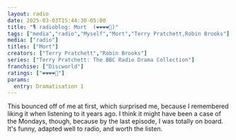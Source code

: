 ```yaml
---
layout: radio
date: 2025-03-03T15:44:30-05:00
title: "🎙️ radioblog: Mort  (❤️❤️❤️❤️🖤)"
tags: ["media","radio","Myself","Mort","Terry Pratchett,Robin Brooks"]
media: ["radio"]
titles: ["Mort"]
creators: ["Terry Pratchett","Robin Brooks"]
series: ["Terry Pratchett: The BBC Radio Drama Collection"]
franchise: ["Discworld"]
ratings: ["❤️❤️❤️❤️🖤"]
params:
  entry: Dramatisation 1
---
```


This bounced off of me at first, which surprised me, because I remembered liking it when listening to it years ago. I think it might have been a case of the Mondays, though, because by the last episode, I was totally on board. It's funny, adapted well to radio, and worth the listen.